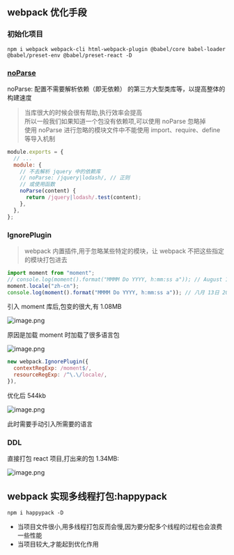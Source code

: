 ## webpack 优化手段

### 初始化项目

`npm i webpack webpack-cli html-webpack-plugin @babel/core babel-loader @babel/preset-env @babel/preset-react -D`

### [noParse](https://webpack.docschina.org/configuration/module/#modulenoparse)

noParse: 配置不需要解析依赖（即无依赖） 的第三方大型类库等，以提高整体的构建速度

> 当库很大的时候会很有帮助,执行效率会提高\
> 所以一般我们如果知道一个包没有依赖项,可以使用 noParse 忽略掉\
> 使用 noParse 进行忽略的模块文件中不能使用 import、require、define 等导入机制

```js
module.exports = {
  // ...
  module: {
    // 不去解析 jquery 中的依赖库
    // noParse: /jquery|lodash/, // 正则
    // 或使用函数
    noParse(content) {
      return /jquery|lodash/.test(content);
    },
  },
};
```

### IgnorePlugin

> webpack 内置插件,用于忽略某些特定的模块，让 webpack 不把这些指定的模块打包进去

```js
import moment from "moment";
// console.log(moment().format("MMMM Do YYYY, h:mm:ss a")); // August 13th 2021, 3:43:08 pm
moment.locale("zh-cn");
console.log(moment().format("MMMM Do YYYY, h:mm:ss a")); // 八月 13日 2021, 3:44:05 下午
```

引入 moment 库后,包变的很大,有 1.08MB

![image.png](https://p6-juejin.byteimg.com/tos-cn-i-k3u1fbpfcp/7f03171d2ed644f882ebf8172dc46ac0~tplv-k3u1fbpfcp-watermark.image)

原因是加载 moment 时加载了很多语言包

![image.png](https://p3-juejin.byteimg.com/tos-cn-i-k3u1fbpfcp/b4c9086542244653bc710774062e8948~tplv-k3u1fbpfcp-watermark.image)

```js
new webpack.IgnorePlugin({
  contextRegExp: /moment$/,
  resourceRegExp: /^\.\/locale/,
}),
```

优化后 544kb

![image.png](https://p6-juejin.byteimg.com/tos-cn-i-k3u1fbpfcp/5016359589cf488b97d25c1f1a798d42~tplv-k3u1fbpfcp-watermark.image)

此时需要手动引入所需要的语言

### DDL

直接打包 react 项目,打出来的包 1.34MB:

![image.png](https://p6-juejin.byteimg.com/tos-cn-i-k3u1fbpfcp/3ff05c293ae44044bd1abe123bf70220~tplv-k3u1fbpfcp-watermark.image)

## webpack 实现多线程打包:happypack

`npm i happypack -D`

- 当项目文件很小,用多线程打包反而会慢,因为要分配多个线程的过程也会浪费一些性能
- 当项目较大,才能起到优化作用
